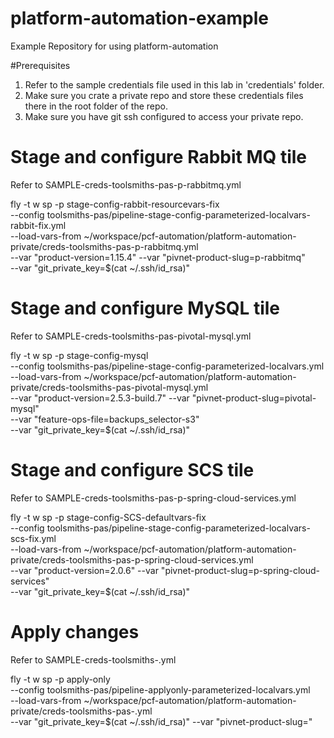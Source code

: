 # platform-automation-example
Example Repository for using platform-automation

#Prerequisites

1. Refer to the sample credentials file used in this lab in 'credentials' folder.
2. Make sure you crate a private repo and store these credentials files there in the root folder of the repo.
3. Make sure you have git ssh configured to access your private repo.

# Stage and configure Rabbit MQ tile

Refer to SAMPLE-creds-toolsmiths-pas-p-rabbitmq.yml

fly -t w sp -p stage-config-rabbit-resourcevars-fix \
--config toolsmiths-pas/pipeline-stage-config-parameterized-localvars-rabbit-fix.yml \
--load-vars-from ~/workspace/pcf-automation/platform-automation-private/creds-toolsmiths-pas-p-rabbitmq.yml \
--var "product-version=1.15.4" --var "pivnet-product-slug=p-rabbitmq" \
--var "git_private_key=$(cat ~/.ssh/id_rsa)"

# Stage and configure MySQL tile

Refer to SAMPLE-creds-toolsmiths-pas-pivotal-mysql.yml

fly -t w sp -p stage-config-mysql \
--config toolsmiths-pas/pipeline-stage-config-parameterized-localvars.yml \
--load-vars-from ~/workspace/pcf-automation/platform-automation-private/creds-toolsmiths-pas-pivotal-mysql.yml \
--var "product-version=2.5.3-build.7" --var "pivnet-product-slug=pivotal-mysql" \
--var "feature-ops-file=backups_selector-s3" \
--var "git_private_key=$(cat ~/.ssh/id_rsa)"

# Stage and configure SCS tile

Refer to SAMPLE-creds-toolsmiths-pas-p-spring-cloud-services.yml

fly -t w sp -p stage-config-SCS-defaultvars-fix \
--config toolsmiths-pas/pipeline-stage-config-parameterized-localvars-scs-fix.yml \
--load-vars-from ~/workspace/pcf-automation/platform-automation-private/creds-toolsmiths-pas-p-spring-cloud-services.yml \
--var "product-version=2.0.6" --var "pivnet-product-slug=p-spring-cloud-services" \
--var "git_private_key=$(cat ~/.ssh/id_rsa)"

# Apply changes

Refer to SAMPLE-creds-toolsmiths-.yml

fly -t w sp -p apply-only \
--config toolsmiths-pas/pipeline-applyonly-parameterized-localvars.yml \
--load-vars-from ~/workspace/pcf-automation/platform-automation-private/creds-toolsmiths-pas-.yml \
--var "git_private_key=$(cat ~/.ssh/id_rsa)" --var "pivnet-product-slug="
